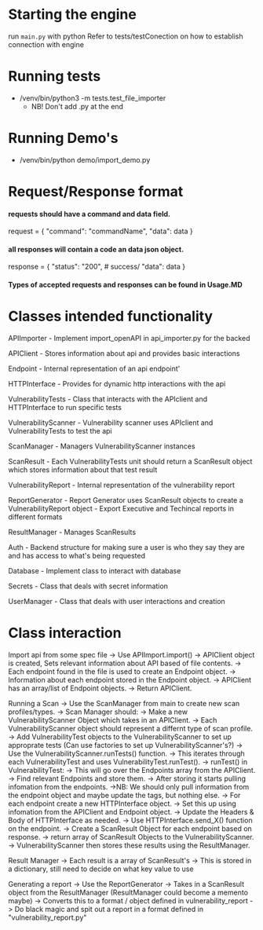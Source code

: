 # Starting the engine 
run `main.py` with python
Refer to tests/testConection on how to establish connection with engine 

# Running tests
- /venv/bin/python3 -m tests.test_file_importer 
    - NB! Don't add .py at the end

# Running Demo's
- /venv/bin/python demo/import_demo.py 

# Request/Response format
#### requests should have a command and data field.
request = {
    "command": "commandName",
    "data": data
}

#### all responses will contain a code an data json object.
response = {
    "status": "200", # success/
    "data": data
    }

#### Types of accepted requests and responses can be found in Usage.MD

# Classes intended functionality
APIImporter
    - Implement import_openAPI in api_importer.py for the backed

APIClient
    - Stores information about api and provides basic interactions

Endpoint
    - Internal representation of an api endpoint'

HTTPInterface
    - Provides for dynamic http interactions with the api

VulnerabilityTests
    - Class that interacts with the APIclient and HTTPInterface to run specific tests

VulnerabilityScanner
    - Vulnerability scanner uses APIclient and VulnerabilityTests to test the api

ScanManager
    - Managers VulnerabilityScanner instances

ScanResult
    - Each VulnerabilityTests unit should return a ScanResult object which stores information about that test result

VulnerabilityReport
    - Internal representation of the vulnerability report

ReportGenerator
    - Report Generator uses ScanResult objects to create a VulnerabilityReport object
    - Export Executive and Techincal reports in different formats

ResultManager
    - Manages ScanResults

Auth
    - Backend structure for making sure a user is who they say they are and has access to what's being requested

Database
    - Implement class to interact with database

Secrets
    - Class that deals with secret information

UserManager
    - Class that deals with user interactions and creation




# Class interaction
Import api from some spec file
-> Use APIImport.import()
-> APIClient object is created, Sets relevant information about API based of file contents.
-> Each endpoint found in the file is used to create an Endpoint object.
-> Information about each endpoint stored in the Endpoint object.
-> APIClient has an array/list of Endpoint objects.
-> Return APIClient. 

Running a Scan
-> Use the ScanManager from main to create new scan profiles/types.
-> Scan Manager should:
-> Make a new VulnerabilityScanner Object which takes in an APIClient.
    -> Each VulnerabilityScanner object should represent a differnt type of scan profile.
-> Add VulnerabilityTest objects to the VulnerabilityScanner to set up approprate tests (Can use factories to set up VulnerabilityScanner's?)
-> Use the VulnerabilityScanner.runTests() function.
    -> This iterates through each VulnerabilityTest and uses VulnerabilityTest.runTest().
    -> runTest() in VulnerabilityTest:
        -> This will go over the Endpoints array from the APIClient.
        -> Find relevant Endpoints and store them.
        -> After storing it starts pulling infomation from the endpoints.
            ->NB: We should only pull information from the endpoint object and maybe update the tags, but nothing else.
        -> For each endpoint create a new HTTPInterface object.
            -> Set this up using infomation from the APIClient and Endpoint object.
            -> Update the Headers & Body of HTTPInterface as needed.
            -> Use HTTPInterface.send_X() function on the endpoint.
            -> Create a ScanResult Object for each endpoint based on response.
        -> return array of ScanResult Objects to the VulnerabilityScanner.
        -> VulnerabilityScanner then stores these results using the ResultManager.

Result Manager
-> Each result is a array of ScanResult's
-> This is stored in a dictionary, still need to decide on what key value to use


Generating a report
-> Use the ReportGenerator
-> Takes in a ScanResult object from the ResultManager (ResultManager could become a memento maybe)
-> Converts this to a format / object defined in vulnerability_report
-> Do black magic and spit out a report in a format defined in "vulnerability_report.py"

